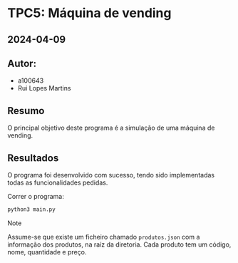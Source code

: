 # TPC5: Máquina de vending

## 2024-04-09

## Autor:

- a100643
- Rui Lopes Martins

## Resumo

O principal objetivo deste programa é a simulação de uma máquina de vending.

## Resultados

O programa foi desenvolvido com sucesso, tendo sido implementadas todas as funcionalidades pedidas.

Correr o programa:

```bash
python3 main.py
```

> [!NOTE]
> Assume-se que existe um ficheiro chamado `produtos.json` com a informação dos produtos, na raíz da diretoria. Cada produto tem um código, nome, quantidade e preço.
